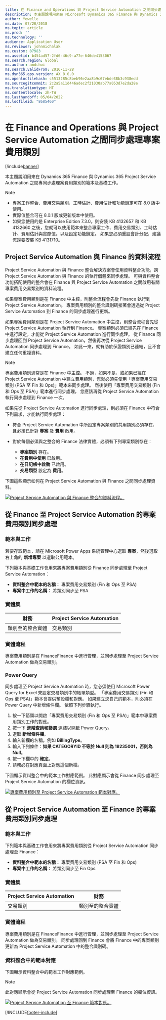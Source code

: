 ```yaml
---
title: 在 Finance and Operations 與 Project Service Automation 之間同步處理專案費用類別
description: 本主題說明用來在 Microsoft Dynamics 365 Finance 與 Dynamics 365 Project Service Automation 之間專同步處理案費用類別的範本及基礎工作。
author: Yowelle
ms.date: 07/20/2018
ms.topic: article
ms.prod: ''
ms.technology: ''
audience: Application User
ms.reviewer: johnmichalak
ms.custom: 87983
ms.assetid: b454ad57-2fd6-46c9-a77e-646de4153067
ms.search.region: Global
ms.author: andchoi
ms.search.validFrom: 2016-11-28
ms.dyn365.ops.version: AX 8.0.0
ms.openlocfilehash: c5513285c8beb96e2aa8b9c67ebde38b3c938edd
ms.sourcegitcommit: 2c2a5a11d446adec2f21030ab77a053d7e2da28e
ms.translationtype: HT
ms.contentlocale: zh-TW
ms.lasthandoff: 05/04/2022
ms.locfileid: "8685460"
---
```

# <a name="synchronize-project-expense-categories-between-finance-and-operations-and-project-service-automation"></a>在 Finance and Operations 與 Project Service Automation 之間同步處理專案費用類別

[!include[banner](../includes/banner.md)]

本主題說明用來在 Dynamics 365 Finance 與 Dynamics 365 Project Service Automation 之間專同步處理案費用類別的範本及基礎工作。

> [!NOTE]
> - 專案工作整合、費用交易類別、工時估計、費用估計和功能鎖定可在 8.0 版中使用。
> - 實際值整合可在 8.0.1 版或更新版本中使用。
> - 如果您使用的是 Enterprise Edition 7.3.0，則安裝 KB 4132657 和 KB 4132660 之後，您就可以使用範本來整合專案工作、費用交易類別、工時估計、費用估計與實際值，以及設定功能鎖定。 如果您必須重設會計分配，建議您還要安裝 KB 4131710。

## <a name="data-flow-for-project-service-automation-and-finance"></a>Project Service Automation 與 Finance 的資料流程

Project Service Automation 與 Finance 整合解決方案會使用資料整合功能，跨 Project Service Automation 與 Finance 的執行個體來同步處理。 可與資料整合功能搭配使用的整合會在 Finance 與 Project Service Automation 之間啟用有關專案費用交易類別的資料流程。

如果專案費用類別是在 Finance 中主控，則整合流程會先從 Finance 執行到 Project Service Automation。 專案費用類別的整合識別碼接著會透過從 Project Service Automation 到 Finance 的同步處理進行更新。

如果專案費用類別是在 Project Service Automation 中主控，則整合流程會先從 Project Service Automation 執行到 Finance。 專案類別必須已經先在 Finance 中進行設定，才能從 Project Service Automation 進行同步處理。 從 Finance 同步處理回到 Project Service Automation，然後再次從 Project Service Automation 同步處理到 Finance。 如此一來，就有助於保證類別已連結，且不會建立任何重複資料。

> [!NOTE]
> 專案費用類別通常是在 Finance 中主控。 不過，如果不是，或如果已經在 Project Service Automation 中建立費用類別，您就必須先使用「專案費用交易類別 (PSA 至 Fin 和 Ops)」範本來同步處理。 然後使用「專案費用交易類別 (Fin 和 Ops 至 PSA)」範本進行同步處理。 您應該再從 Project Service Automation 執行同步處理到 Finance 一次。
>
> 如果先從 Project Service Automation 進行同步處理，則必須在 Finance 中符合下列需求，才能執行同步處理：
>
> - 符合 Project Service Automation 中所設定專案類別的共用類別必須存在，且必須已針對 **專案** 及 **費用** 啟用。
> - 對於每個必須與之整合的 Finance 法律實體，必須有下列專案類別存在：
>
>     - **專案類別** 存在。 
>     - **在費用中使用** 已啟用。
>     - **在日記帳中啟動** 已啟用。
>     - **交易類型** 設定為 **費用**。

下圖這些顯示如何在 Project Service Automation 與 Finance 之間同步處理資料。

[![Project Service Automation 與 Finance 整合的資料流程。](./media/ProjectExpenseCategoriesFlow.png)](./media/ProjectExpenseCategoriesFlow.png)

## <a name="project-expense-category-synchronization-from-finance-to-project-service-automation"></a>從 Finance 至 Project Service Automation 的專案費用類別同步處理

### <a name="template-and-task"></a>範本與工作

若要存取範本，請在 Microsoft Power Apps 系統管理中心選取 **專案**，然後選取右上角的 **新增專案** 以選取公用範本。

下列範本與基礎工作會用來將專案費用類別從 Finance 同步處理至 Project Service Automation：

- **資料整合中範本的名稱：** 專案費用交易類別 (Fin 和 Ops 至 PSA)
- **專案中工作的名稱：** 將類別同步至 PSA

### <a name="entity-set"></a>實體集

| 財務                           | Project Service Automation |
|-----------------------------------|----------------------------|
| 類別至的整合實體 | 交易類別     |

### <a name="entity-flow"></a>實體流程

專案費用類別是在 FinanceFinance 中進行管理，並同步處理至 Project Service Automation 做為交易類別。

### <a name="power-query"></a>Power Query

同步處理至 Project Service Automation 時，您必須使用 Microsoft Power Query for Excel 來設定交易類別中的帳單類型。 「專案費用交易類別 (Fin 和 Ops 至 PSA)」範本會提供預設欄和對應。 如果建立您自己的範本，則必須在 Power Query 中新增條件欄。 依照下列步驟執行。

1. 按一下箭頭以開啟「專案費用交易類別 (Fin 和 Ops 至 PSA)」範本中專案費用類別工作的對應。
2. 按一下 **進階查詢和篩選** 連結以開啟 Power Query。
2. 選取 **新增條件欄**。
3. 輸入新欄的名稱，例如 **BillingType**。
4. 輸入下列條件：**如果 CATEGORYID 不等於 Null 則為 19235001，否則為 Null**。
5. 按一下欄中的 **確定**。
6. 請務必在對應頁面上對應這個新欄。

下圖顯示資料整合中的範本工作對應範例。 此對應顯示會從 Finance 同步處理至 Project Service Automation 的欄位資訊。

[![專案費用類別至 Project Service Automation 範本對應。](./media/ProjectExpenseCategoriesToPSAMapping.jpg)](./media/ProjectExpenseCategoriesToPSAMapping.jpg)

## <a name="project-expense-category-synchronization-from-project-service-automation-to-finance"></a>從 Project Service Automation 至 Finance 的專案費用類別同步處理

### <a name="template-and-task"></a>範本與工作

下列範本與基礎工作會用來將專案費用類別從 Project Service Automation 同步處理至 Finance：

- **資料整合中範本的名稱：** 專案費用交易類別 (PSA 至 Fin 和 Ops)
- **專案中工作的名稱：** 將類別同步至 Fin Ops

### <a name="entity-set"></a>實體集

| Project Service Automation | 財務                           |
|----------------------------|-----------------------------------|
| 交易類別     | 類別至的整合實體 |

### <a name="entity-flow"></a>實體流程

專案費用類別是在 FinanceFinance 中進行管理，並同步處理至 Project Service Automation 做為交易類別。 同步處理回到 Finance 會將 Finance 中的專案類別更新為 Project Service Automation 中的整合識別碼。

### <a name="template-mapping-in-data-integration"></a>資料整合中的範本對應

下圖顯示資料整合中的範本工作對應範例。

> [!NOTE]
> 此對應顯示會從 Project Service Automation 同步處理至 Finance 的欄位資訊。

[![Project Service Automation 至 Finance 範本對應。](./media/ProjectExpenseCategoriesToFinOpsMapping.jpg)](./media/ProjectExpenseCategoriesToFinOpsMapping.jpg)


[!INCLUDE[footer-include](../includes/footer-banner.md)]